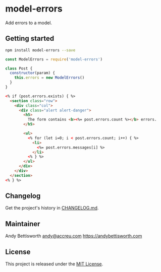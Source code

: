 # model-errors

Add errors to a model.

## Getting started

```bash
npm install model-errors --save
```

```javascript
const ModelErrors = require('model-errors')

class Post {
  constructor(param) {
    this.errors = new ModelErrors()
  }
}
```

```html
<% if (post.errors.exists) { %>
  <section class="row">
    <div class="col">
      <div class="alert alert-danger">
        <h5>
          The form contains <b><%= post.errors.count %></b> errors.
        </h5>

        <ul>
          <% for (let i=0; i < post.errors.count; i++) { %>
            <li>
              <%= post.errors.messages[i] %>
            </li>
          <% } %>
        </ul>
      </div>
    </div>
  </section>
<% } %>
```

## Changelog

Get the project's history in [CHANGELOG.md](CHANGELOG.md).

## Maintainer

Andy Bettisworth <andy@accreu.com> https://andybettisworth.com

## License

This project is released under the [MIT License](LICENSE.txt).
